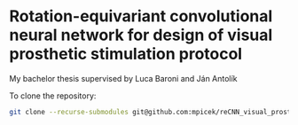 # Rotation-equivariant convolutional neural network for design of visual prosthetic stimulation protocol

My bachelor thesis supervised by Luca Baroni and Ján Antolík

To clone the repository:
```bash
git clone --recurse-submodules git@github.com:mpicek/reCNN_visual_prosthesis.git
```
